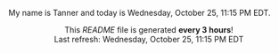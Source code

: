 My name is Tanner and today is Wednesday, October 25, 11:15 PM EDT.

<p align="center">This <i>README</i> file is generated <b>every 3 hours</b>!</br>Last refresh: Wednesday, October 25, 11:15 PM EDT<br /></p>
